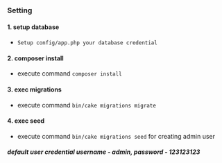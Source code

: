 ### Setting


#### 1. setup database
- `Setup config/app.php your database credential`
#### 2. composer install
- execute command `composer install`
#### 3. exec migrations
- execute command `bin/cake migrations migrate`
#### 4. exec seed
- execute command `bin/cake migrations seed` for creating admin user
##### default user credential username - admin, password - 123123123
